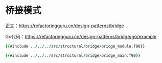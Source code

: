 # 桥接模式

正文：https://refactoringguru.cn/design-patterns/bridge

Go代码：https://refactoringguru.cn/design-patterns/bridge/go/example

```fortran
{{#include ../../../src/structural/bridge/bridge_module.f90}}
```

```fortran
{{#include ../../../src/structural/bridge/bridge_main.f90}}
```